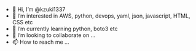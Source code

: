 - 👋 Hi, I’m @kzuki1337
- 👀 I’m interested in AWS, python, devops, yaml, json, javascript, HTML, CSS etc
- 🌱 I’m currently learning python, boto3 etc
- 💞️ I’m looking to collaborate on ...
- 📫 How to reach me ...

<!---
kzuki1337/kzuki1337 is a ✨ special ✨ repository because its `README.md` (this file) appears on your GitHub profile.
You can click the Preview link to take a look at your changes.
--->
